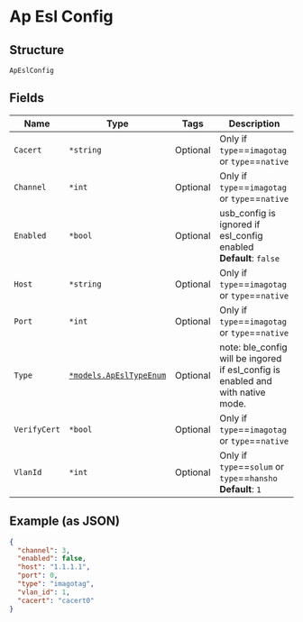 
# Ap Esl Config

## Structure

`ApEslConfig`

## Fields

| Name | Type | Tags | Description |
|  --- | --- | --- | --- |
| `Cacert` | `*string` | Optional | Only if `type`==`imagotag` or `type`==`native` |
| `Channel` | `*int` | Optional | Only if `type`==`imagotag` or `type`==`native` |
| `Enabled` | `*bool` | Optional | usb_config is ignored if esl_config enabled<br>**Default**: `false` |
| `Host` | `*string` | Optional | Only if `type`==`imagotag` or `type`==`native` |
| `Port` | `*int` | Optional | Only if `type`==`imagotag` or `type`==`native` |
| `Type` | [`*models.ApEslTypeEnum`](../../doc/models/ap-esl-type-enum.md) | Optional | note: ble_config will be ingored if esl_config is enabled and with native mode. |
| `VerifyCert` | `*bool` | Optional | Only if `type`==`imagotag` or `type`==`native` |
| `VlanId` | `*int` | Optional | Only if `type`==`solum` or `type`==`hansho`<br>**Default**: `1` |

## Example (as JSON)

```json
{
  "channel": 3,
  "enabled": false,
  "host": "1.1.1.1",
  "port": 0,
  "type": "imagotag",
  "vlan_id": 1,
  "cacert": "cacert0"
}
```


